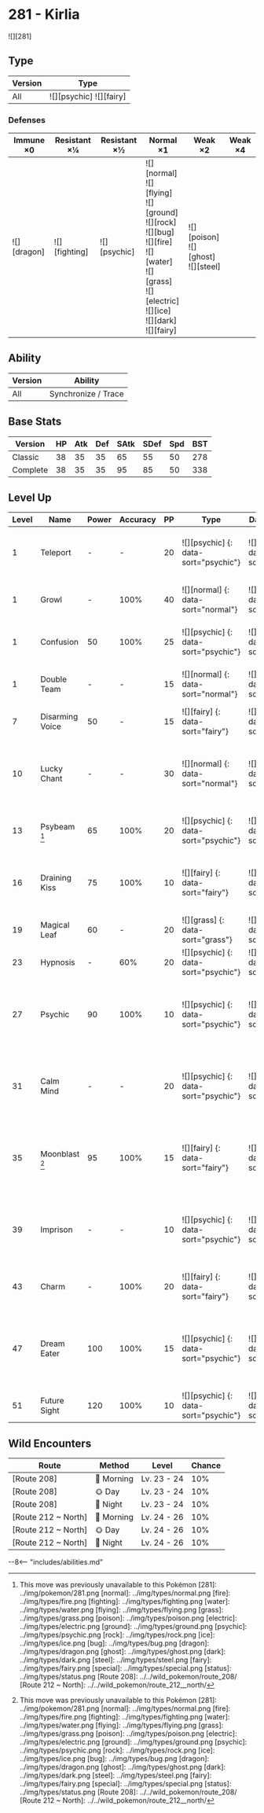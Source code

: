 # 281 - Kirlia
![][281]

## Type

Version | Type
---     | ---
All     | ![][psychic]  ![][fairy]

### Defenses

Immune ×0       | Resistant ×¼      | Resistant ×½     | Normal ×1                                                                                                                                                               | Weak ×2                                     | Weak ×4
---             | ---               | ---              | ---                                                                                                                                                                     | ---                                         | ---
![][dragon]<br> | ![][fighting]<br> | ![][psychic]<br> | ![][normal]<br>![][flying]<br>![][ground]<br>![][rock]<br>![][bug]<br>![][fire]<br>![][water]<br>![][grass]<br>![][electric]<br>![][ice]<br>![][dark]<br>![][fairy]<br> | ![][poison]<br>![][ghost]<br>![][steel]<br> | &nbsp;

## Ability

Version | Ability
---     | ---
All     | Synchronize / Trace

## Base Stats

Version  | HP  | Atk | Def | SAtk | SDef | Spd | BST
---      | --- | --- | --- | ---  | ---  | --- | ---
Classic  | 38  | 35  | 35  | 65   | 55   | 50  | 278
Complete | 38  | 35  | 35  | 95   | 85   | 50  | 338

## Level Up

Level | Name            | Power | Accuracy | PP  | Type                                 | Damage Class                         | Description
---   | ---             | ---   | ---      | --- | ---                                  | ---                                  | ---
1     | Teleport        | -     | -        | 20  | ![][psychic] {: data-sort="psychic"} | ![][status] {: data-sort="status"}   | Immediately ends wild battles.  No effect otherwise.
1     | Growl           | -     | 100%     | 40  | ![][normal] {: data-sort="normal"}   | ![][status] {: data-sort="status"}   | Lowers the target's Attack by one stage.
1     | Confusion       | 50    | 100%     | 25  | ![][psychic] {: data-sort="psychic"} | ![][special] {: data-sort="special"} | Has a 10% chance to confuse the target.
1     | Double Team     | -     | -        | 15  | ![][normal] {: data-sort="normal"}   | ![][status] {: data-sort="status"}   | Raises the user's evasion by one stage.
7     | Disarming Voice | 50    | -        | 15  | ![][fairy] {: data-sort="fairy"}     | ![][special] {: data-sort="special"} | Never misses.
10    | Lucky Chant     | -     | -        | 30  | ![][normal] {: data-sort="normal"}   | ![][status] {: data-sort="status"}   | Prevents the target from scoring critical hits for five turns.
13    | Psybeam [^1]    | 65    | 100%     | 20  | ![][psychic] {: data-sort="psychic"} | ![][special] {: data-sort="special"} | Has a 10% chance to confuse the target.
16    | Draining Kiss   | 75    | 100%     | 10  | ![][fairy] {: data-sort="fairy"}     | ![][special] {: data-sort="special"} | Drains 50% of the damage inflicted to heal the user.
19    | Magical Leaf    | 60    | -        | 20  | ![][grass] {: data-sort="grass"}     | ![][special] {: data-sort="special"} | Never misses.
23    | Hypnosis        | -     | 60%      | 20  | ![][psychic] {: data-sort="psychic"} | ![][status] {: data-sort="status"}   | Puts the target to sleep.
27    | Psychic         | 90    | 100%     | 10  | ![][psychic] {: data-sort="psychic"} | ![][special] {: data-sort="special"} | Has a 10% chance to lower the target's Special Defense by one stage.
31    | Calm Mind       | -     | -        | 20  | ![][psychic] {: data-sort="psychic"} | ![][status] {: data-sort="status"}   | Raises the user's Special Attack and Special Defense by one stage.
35    | Moonblast [^1]  | 95    | 100%     | 15  | ![][fairy] {: data-sort="fairy"}     | ![][special] {: data-sort="special"} | Has a 30% chance to lower the target's Special Attack by one stage.
39    | Imprison        | -     | -        | 10  | ![][psychic] {: data-sort="psychic"} | ![][status] {: data-sort="status"}   | Prevents the target from using any moves that the user also knows.
43    | Charm           | -     | 100%     | 20  | ![][fairy] {: data-sort="fairy"}     | ![][status] {: data-sort="status"}   | Lowers the target's Attack by two stages.
47    | Dream Eater     | 100   | 100%     | 15  | ![][psychic] {: data-sort="psychic"} | ![][special] {: data-sort="special"} | Only works on sleeping Pokémon.  Drains half the damage inflicted to heal the user.
51    | Future Sight    | 120   | 100%     | 10  | ![][psychic] {: data-sort="psychic"} | ![][special] {: data-sort="special"} | Hits the target two turns later.

## Wild Encounters

Route               | Method    | Level       | Chance
---                 | ---       | ---         | ---
[Route 208]         | 🌅 Morning | Lv. 23 - 24 | 10%
[Route 208]         | 🌞 Day     | Lv. 23 - 24 | 10%
[Route 208]         | 🌙 Night   | Lv. 23 - 24 | 10%
[Route 212 ~ North] | 🌅 Morning | Lv. 24 - 26 | 10%
[Route 212 ~ North] | 🌞 Day     | Lv. 24 - 26 | 10%
[Route 212 ~ North] | 🌙 Night   | Lv. 24 - 26 | 10%

--8<-- "includes/abilities.md"

[^1]: This move was previously unavailable to this Pokémon
[281]: ../img/pokemon/281.png
[normal]: ../img/types/normal.png
[fire]: ../img/types/fire.png
[fighting]: ../img/types/fighting.png
[water]: ../img/types/water.png
[flying]: ../img/types/flying.png
[grass]: ../img/types/grass.png
[poison]: ../img/types/poison.png
[electric]: ../img/types/electric.png
[ground]: ../img/types/ground.png
[psychic]: ../img/types/psychic.png
[rock]: ../img/types/rock.png
[ice]: ../img/types/ice.png
[bug]: ../img/types/bug.png
[dragon]: ../img/types/dragon.png
[ghost]: ../img/types/ghost.png
[dark]: ../img/types/dark.png
[steel]: ../img/types/steel.png
[fairy]: ../img/types/fairy.png
[special]: ../img/types/special.png
[status]: ../img/types/status.png
[Route 208]: ../../wild_pokemon/route_208/
[Route 212 ~ North]: ../../wild_pokemon/route_212__north/
